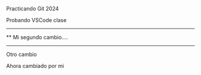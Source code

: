  Practicando Git 2024

 Probando VSCode clase

 ***********************
**  Mi segundo cambio....
*************************

Otro cambio

Ahora cambiado por mi